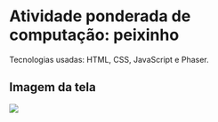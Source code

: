 <h1>Atividade ponderada de computação: peixinho</h1>
<p>Tecnologias usadas: HTML, CSS, JavaScript e Phaser.</p>

<h2>Imagem da tela</h2>
<img src= "![image](https://github.com/user-attachments/assets/5166bca2-6eb0-44e0-8b8f-85b6bf301f4a)">
